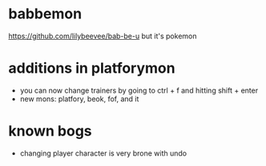# babbemon
https://github.com/lilybeevee/bab-be-u but it's pokemon
# additions in platforymon
- you can now change trainers by going to ctrl + f and hitting shift + enter
- new mons: platfory, beok, fof, and it
# known bogs
- changing player character is very brone with undo